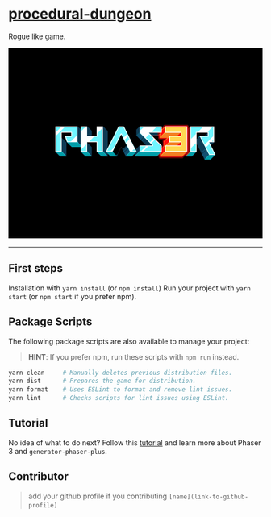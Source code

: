 # [procedural-dungeon](http://procedural-dungeon.surge.sh)

Rogue like game.

![Screenshot](screenshot.png)

---

## First steps
Installation with `yarn install` (or `npm install`)
Run your project with `yarn start` (or `npm start` if you prefer npm).

## Package Scripts

The following package scripts are also available to manage your project:

>   **HINT**: If you prefer npm, run these scripts with `npm run` instead.

```sh
yarn clean     # Manually deletes previous distribution files.
yarn dist      # Prepares the game for distribution.
yarn format    # Uses ESLint to format and remove lint issues.
yarn lint      # Checks scripts for lint issues using ESLint.
```

## Tutorial

No idea of what to do next? Follow this [tutorial][t] and learn more about
Phaser 3 and `generator-phaser-plus`.

[t]: https://github.com/rblopes/generator-phaser-plus#a-brief-tutorial

## Contributor

> add your github profile if you contributing `[name](link-to-github-profile)`
